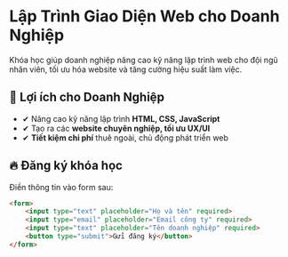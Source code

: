
# Lập Trình Giao Diện Web cho Doanh Nghiệp  

Khóa học giúp doanh nghiệp nâng cao kỹ năng lập trình web cho đội ngũ nhân viên, tối ưu hóa website và tăng cường hiệu suất làm việc.  

## 🚀 Lợi ích cho Doanh Nghiệp  
- ✔ Nâng cao kỹ năng lập trình **HTML, CSS, JavaScript**  
- ✔ Tạo ra các **website chuyên nghiệp, tối ưu UX/UI**  
- ✔ **Tiết kiệm chi phí** thuê ngoài, chủ động phát triển web  

## 🔥 Đăng ký khóa học  
Điền thông tin vào form sau:  

```html
<form>
    <input type="text" placeholder="Họ và tên" required>
    <input type="email" placeholder="Email công ty" required>
    <input type="text" placeholder="Tên doanh nghiệp" required>
    <button type="submit">Gửi đăng ký</button>
</form>
